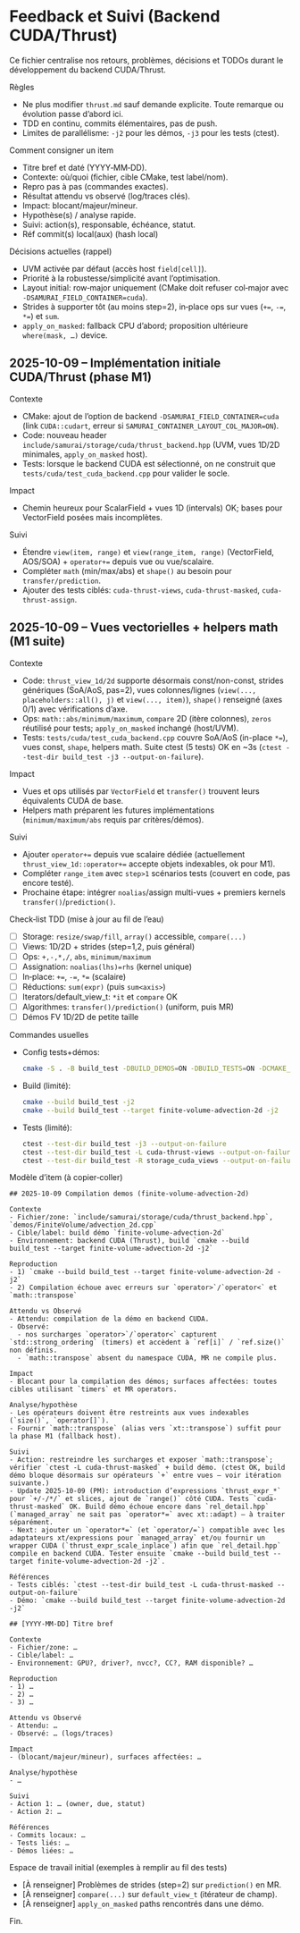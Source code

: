 # Feedback et Suivi (Backend CUDA/Thrust)

Ce fichier centralise nos retours, problèmes, décisions et TODOs durant le développement du backend CUDA/Thrust.

Règles
- Ne plus modifier `thrust.md` sauf demande explicite. Toute remarque ou évolution passe d’abord ici.
- TDD en continu, commits élémentaires, pas de push.
- Limites de parallélisme: `-j2` pour les démos, `-j3` pour les tests (ctest).

Comment consigner un item
- Titre bref et daté (YYYY‑MM‑DD).
- Contexte: où/quoi (fichier, cible CMake, test label/nom).
- Repro pas à pas (commandes exactes).
- Résultat attendu vs observé (log/traces clés).
- Impact: blocant/majeur/mineur.
- Hypothèse(s) / analyse rapide.
- Suivi: action(s), responsable, échéance, statut.
- Réf commit(s) local(aux) (hash local)

Décisions actuelles (rappel)
- UVM activée par défaut (accès host `field[cell]`).
- Priorité à la robustesse/simplicité avant l’optimisation.
- Layout initial: row‑major uniquement (CMake doit refuser col‑major avec `-DSAMURAI_FIELD_CONTAINER=cuda`).
- Strides à supporter tôt (au moins step=2), in‑place ops sur vues (`+=`, `-=`, `*=`) et `sum`.
- `apply_on_masked`: fallback CPU d’abord; proposition ultérieure `where(mask, …)` device.

## 2025-10-09 – Implémentation initiale CUDA/Thrust (phase M1)

Contexte
- CMake: ajout de l’option de backend `-DSAMURAI_FIELD_CONTAINER=cuda` (link `CUDA::cudart`, erreur si `SAMURAI_CONTAINER_LAYOUT_COL_MAJOR=ON`).
- Code: nouveau header `include/samurai/storage/cuda/thrust_backend.hpp` (UVM, vues 1D/2D minimales, `apply_on_masked` host).
- Tests: lorsque le backend CUDA est sélectionné, on ne construit que `tests/cuda/test_cuda_backend.cpp` pour valider le socle.

Impact
- Chemin heureux pour ScalarField + vues 1D (intervals) OK; bases pour VectorField posées mais incomplètes.

Suivi
- Étendre `view(item, range)` et `view(range_item, range)` (VectorField, AOS/SOA) + `operator+=` depuis vue ou vue/scalaire.
- Compléter `math` (min/max/abs) et `shape()` au besoin pour `transfer/prediction`.
- Ajouter des tests ciblés: `cuda-thrust-views`, `cuda-thrust-masked`, `cuda-thrust-assign`.

## 2025-10-09 – Vues vectorielles + helpers math (M1 suite)

Contexte
- Code: `thrust_view_1d/2d` supporte désormais const/non-const, strides génériques (SoA/AoS, pas=2), vues colonnes/lignes (`view(..., placeholders::all(), j)` et `view(..., item)`), `shape()` renseigné (axes 0/1) avec vérifications d’axe.
- Ops: `math::abs/minimum/maximum`, `compare` 2D (itère colonnes), `zeros` réutilisé pour tests; `apply_on_masked` inchangé (host/UVM).
- Tests: `tests/cuda/test_cuda_backend.cpp` couvre SoA/AoS (in-place `*=`), vues const, `shape`, helpers math. Suite ctest (5 tests) OK en ~3s (`ctest --test-dir build_test -j3 --output-on-failure`).

Impact
- Vues et ops utilisés par `VectorField` et `transfer()` trouvent leurs équivalents CUDA de base.
- Helpers math préparent les futures implémentations (`minimum/maximum/abs` requis par critères/démos).

Suivi
- Ajouter `operator+=` depuis vue scalaire dédiée (actuellement `thrust_view_1d::operator+=` accepte objets indexables, ok pour M1).
- Compléter `range_item` avec `step>1` scénarios tests (couvert en code, pas encore testé).
- Prochaine étape: intégrer `noalias`/assign multi-vues + premiers kernels `transfer()`/`prediction()`.

Check‑list TDD (mise à jour au fil de l’eau)
- [ ] Storage: `resize/swap/fill`, `array()` accessible, `compare(...)`
- [ ] Views: 1D/2D + strides (step=1,2, puis général)
- [ ] Ops: `+,-,*,/`, `abs`, `minimum/maximum`
- [ ] Assignation: `noalias(lhs)=rhs` (kernel unique)
- [ ] In‑place: `+=`, `-=`, `*=` (scalaire)
- [ ] Réductions: `sum(expr)` (puis `sum<axis>`)
- [ ] Iterators/default_view_t: `*it` et `compare` OK
- [ ] Algorithmes: `transfer()/prediction()` (uniform, puis MR)
- [ ] Démos FV 1D/2D de petite taille

Commandes usuelles
- Config tests+démos:
  ```bash
  cmake -S . -B build_test -DBUILD_DEMOS=ON -DBUILD_TESTS=ON -DCMAKE_BUILD_TYPE=Release
  ```
- Build (limité):
  ```bash
  cmake --build build_test -j2
  cmake --build build_test --target finite-volume-advection-2d -j2
  ```
- Tests (limité):
  ```bash
  ctest --test-dir build_test -j3 --output-on-failure
  ctest --test-dir build_test -L cuda-thrust-views --output-on-failure
  ctest --test-dir build_test -R storage_cuda_views --output-on-failure
  ```

Modèle d’item (à copier‑coller)
```
## 2025-10-09 Compilation demos (finite-volume-advection-2d)

Contexte
- Fichier/zone: `include/samurai/storage/cuda/thrust_backend.hpp`, `demos/FiniteVolume/advection_2d.cpp`
- Cible/label: build démo `finite-volume-advection-2d`
- Environnement: backend CUDA (Thrust), build `cmake --build build_test --target finite-volume-advection-2d -j2`

Reproduction
- 1) `cmake --build build_test --target finite-volume-advection-2d -j2`
- 2) Compilation échoue avec erreurs sur `operator>`/`operator<` et `math::transpose`

Attendu vs Observé
- Attendu: compilation de la démo en backend CUDA.
- Observé: 
  - nos surcharges `operator>`/`operator<` capturent `std::strong_ordering` (timers) et accèdent à `ref[i]` / `ref.size()` non définis.
  - `math::transpose` absent du namespace CUDA, MR ne compile plus.

Impact
- Blocant pour la compilation des démos; surfaces affectées: toutes cibles utilisant `timers` et MR operators.

Analyse/hypothèse
- Les opérateurs doivent être restreints aux vues indexables (`size()`, `operator[]`).
- Fournir `math::transpose` (alias vers `xt::transpose`) suffit pour la phase M1 (fallback host).

Suivi
- Action: restreindre les surcharges et exposer `math::transpose`; vérifier `ctest -L cuda-thrust-masked` + build démo. (ctest OK, build démo bloque désormais sur opérateurs `+` entre vues – voir itération suivante.)
- Update 2025-10-09 (PM): introduction d’expressions `thrust_expr_*` pour `+/-/*/` et slices, ajout de `range()` côté CUDA. Tests `cuda-thrust-masked` OK. Build démo échoue encore dans `rel_detail.hpp` (`managed_array` ne sait pas `operator*=` avec xt::adapt) – à traiter séparément.
- Next: ajouter un `operator*=` (et `operator/=`) compatible avec les adaptateurs xt/expressions pour `managed_array` et/ou fournir un wrapper CUDA (`thrust_expr_scale_inplace`) afin que `rel_detail.hpp` compile en backend CUDA. Tester ensuite `cmake --build build_test --target finite-volume-advection-2d -j2`.

Références
- Tests ciblés: `ctest --test-dir build_test -L cuda-thrust-masked --output-on-failure`
- Démo: `cmake --build build_test --target finite-volume-advection-2d -j2`

## [YYYY‑MM‑DD] Titre bref

Contexte
- Fichier/zone: …
- Cible/label: …
- Environnement: GPU?, driver?, nvcc?, CC?, RAM disponible? …

Reproduction
- 1) …
- 2) …
- 3) …

Attendu vs Observé
- Attendu: …
- Observé: … (logs/traces)

Impact
- (blocant/majeur/mineur), surfaces affectées: …

Analyse/hypothèse
- …

Suivi
- Action 1: … (owner, due, statut)
- Action 2: …

Références
- Commits locaux: …
- Tests liés: …
- Démos liées: …
```

Espace de travail initial (exemples à remplir au fil des tests)
- [À renseigner] Problèmes de strides (step=2) sur `prediction()` en MR.
- [À renseigner] `compare(...)` sur `default_view_t` (itérateur de champ).
- [À renseigner] `apply_on_masked` paths rencontrés dans une démo.

Fin.
